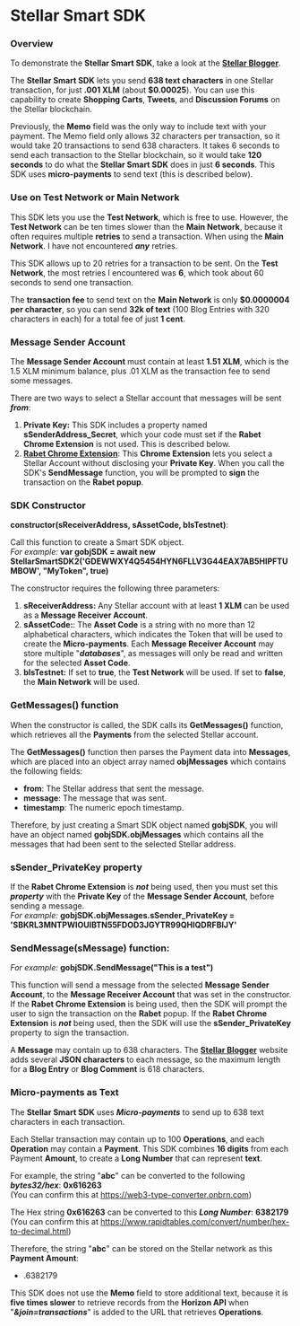 # Stellar Smart SDK

### Overview
To demonstrate the **Stellar Smart SDK**, take a look at the [**Stellar Blogger**](https://www.tokenup.app/StellarBlogger.php).

The **Stellar Smart SDK** lets you send **638 text characters** in one Stellar transaction, for just **.001 XLM** (about **$0.00025**). You can use this capability to create **Shopping Carts**, **Tweets**, and **Discussion Forums** on the Stellar blockchain.

Previously, the **Memo** field was the only way to include text with your payment. The Memo field only allows 32 characters per transaction, so it would take 20 transactions to send 638 characters. It takes 6 seconds to send each transaction to the Stellar blockchain, so it would take **120 seconds** to do what the **Stellar Smart SDK** does in just **6 seconds**. This SDK uses **micro-payments** to send text (this is described below).

### Use on Test Network or Main Network
This SDK lets you use the **Test Network**, which is free to use. However, the **Test Network** can be ten times slower than the **Main Network**, because it often requires multiple **retries** to send a transaction. When using the **Main Network**. I have not encountered ***any*** retries. 

This SDK allows up to 20 retries for a transaction to be sent. On the **Test Network**, the most retries I encountered was **6**, which took about 60 seconds to send one transaction.

The **transaction fee** to send text on the **Main Network** is only **$0.0000004 per character**, so you can send **32k of text** (100 Blog Entries with 320 characters in each) for a total fee of just **1 cent**.

### Message Sender Account
The **Message Sender Account** must contain at least **1.51 XLM**, which is the 1.5 XLM minimum balance, plus .01 XLM as the transaction fee to send some messages.

There are two ways to select a Stellar account that messages will be sent ***from***:
1. **Private Key:** This SDK includes a property named <b>sSenderAddress_Secret</b>, which your code must set if the **Rabet Chrome Extension** is not used. This is described  below.
2. [**Rabet Chrome Extension**](https://chrome.google.com/webstore/detail/rabet/hgmoaheomcjnaheggkfafnjilfcefbmo): This **Chrome Extension** lets you select a Stellar Account without disclosing your **Private Key**. When you call the SDK's **SendMessage** function, you will be prompted to **sign** the transaction on the **Rabet popup**.

### SDK Constructor
**constructor(sReceiverAddress, sAssetCode, bIsTestnet)**:<br> 

Call this function to create a Smart SDK object.<br>
*For example:* **var gobjSDK = await new StellarSmartSDK2('GDEWWXY4Q5454HYN6FLLV3G44EAX7AB5HIPFTUMBOW', "MyToken", true)**

The constructor requires the following three parameters:

1. **sReceiverAddress:** Any Stellar account with at least **1 XLM** can be used as a **Message Receiver Account**.
2. **sAssetCode:**: The **Asset Code**  is a string with no more than 12 alphabetical characters, which indicates the Token that will be used to create the **Micro-payments**.
Each **Message Receiver Account** may store multiple "***databases***", as messages will only be read and written for the selected **Asset Code**.
3. **bIsTestnet:** If set to **true**, the **Test Network** will be used. If set to **false**, the **Main Network** will be used. 

### GetMessages() function

When the constructor is called, the SDK calls its **GetMessages()** function, which retrieves all the **Payments** from the selected Stellar account.

The **GetMessages()** function then parses the Payment data into **Messages**, which are placed into an object array named **objMessages** which contains the following fields:
  * **from**: The Stellar address that sent the message.
  * **message**: The message that was sent.
  * **timestamp**: The numeric epoch timestamp.
  
Therefore, by just creating a Smart SDK object named **gobjSDK**, you will have an object named **gobjSDK.objMessages** which 
contains all the messages that had been sent to the selected Stellar address.

### sSender_PrivateKey property
If the **Rabet Chrome Extension** is ***not*** being used, then you must set this ***property*** with the **Private Key** of the **Message Sender Account**,
before sending a message.<br>
*For example:* **gobjSDK.objMessages.sSender_PrivateKey = 'SBKRL3MNTPWIOUIBTN55FDOD3JGYTR99QHIQDRFBIJY'**

### SendMessage(sMessage) function:
*For example:* **gobjSDK.SendMessage("This is a test")**<br>

This function will send a message from the selected **Message Sender Account**, to the **Message Receiver Account** that was set in the constructor.
If the **Rabet Chrome Extension** is being used, then the SDK will prompt the user to sign the transaction on the **Rabet** popup.
If the **Rabet Chrome Extension** is ***not*** being used, then the SDK will use the **sSender_PrivateKey** property to sign the transaction.

A **Message** may contain up to 638 characters. The [**Stellar Blogger**](https://www.tokenup.app/StellarBlogger.php) website adds several **JSON characters** to each message,
so the maximum length for a **Blog Entry** or **Blog Comment** is 618 characters.

### Micro-payments as Text

The **Stellar Smart SDK** uses ***Micro-payments*** to send up to 638 text characters in each transaction.

Each Stellar transaction may contain up to 100 **Operations**, and each **Operation** may contain a **Payment**. 
This SDK combines **16 digits** from each Payment **Amount**, to create a **Long Number** that can represent **text**.

For example, the string "**abc**" can be converted to the following ***bytes32/hex***: **0x616263**<br>
(You can confirm this at https://web3-type-converter.onbrn.com)

The Hex string **0x616263** can be converted to this ***Long Number***: **6382179**<br>
(You can confirm this at https://www.rapidtables.com/convert/number/hex-to-decimal.html)

Therefore, the string "**abc**" can be stored on the Stellar network as this **Payment Amount**:
* .6382179

This SDK does not use the **Memo** field to store additional text, because it is **five times slower** to retrieve records from the **Horizon API** when "***&join=transactions***" is added to the URL that retrieves **Operations**.
